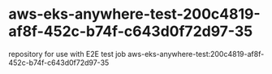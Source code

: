 # aws-eks-anywhere-test-200c4819-af8f-452c-b74f-c643d0f72d97-35
repository for use with E2E test job aws-eks-anywhere-test:200c4819-af8f-452c-b74f-c643d0f72d97-35
